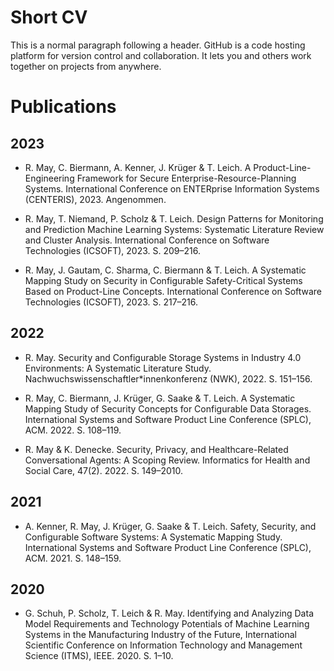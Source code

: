 # Short CV

This is a normal paragraph following a header. GitHub is a code hosting platform for version control and collaboration. It lets you and others work together on projects from anywhere.

# Publications

## 2023

- R. May, C. Biermann, A. Kenner, J. Krüger & T. Leich. A Product-Line-Engineering Framework for Secure Enterprise-Resource-Planning Systems. International Conference on ENTERprise Information Systems (CENTERIS), 2023. Angenommen.

- R. May, T. Niemand, P. Scholz & T. Leich. Design Patterns for Monitoring and Prediction Machine Learning Systems: Systematic Literature Review and Cluster Analysis. International Conference on Software Technologies (ICSOFT), 2023. S. 209–216.

- R. May, J. Gautam, C. Sharma, C. Biermann & T. Leich. A Systematic Mapping Study on Security in Configurable Safety-Critical Systems Based on Product-Line Concepts. International Conference on Software Technologies (ICSOFT), 2023. S. 217–216.

## 2022

- R. May. Security and Configurable Storage Systems in Industry 4.0 Environments: A Systematic Literature Study. Nachwuchswissenschaftler*innenkonferenz (NWK), 2022. S. 151–156.

- R. May, C. Biermann, J. Krüger, G. Saake & T. Leich. A Systematic Mapping Study of Security Concepts for Configurable Data Storages. International Systems and Software Product Line Conference (SPLC), ACM. 2022. S. 108–119.

- R. May & K. Denecke. Security, Privacy, and Healthcare-Related Conversational Agents: A Scoping Review. Informatics for Health and Social Care, 47(2). 2022. S. 149–2010.

## 2021

- A. Kenner, R. May, J. Krüger, G. Saake & T. Leich. Safety, Security, and Configurable Software Systems: A Systematic Mapping Study. International Systems and Software Product Line Conference (SPLC), ACM. 2021. S. 148–159.

## 2020

- G. Schuh, P. Scholz, T. Leich & R. May. Identifying and Analyzing Data Model Requirements and Technology Potentials of Machine Learning Systems in the Manufacturing Industry of the Future, International Scientific Conference on Information Technology and Management Science (ITMS), IEEE. 2020. S. 1–10.